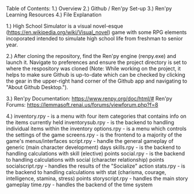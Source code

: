 Table of Contents:
1.) Overview
2.) Github / Ren'py Set-up
3.) Ren'py Learning Resources
4.) File Explanation

1.) High School Simulator is a visual novel-esque (https://en.wikipedia.org/wiki/Visual_novel) game with some RPG elements incoporated
intended to simulate high school life from freshman to senior year.

2.) After cloning the repository, find the Ren'py engine (renpy.exe) and launch it. Navigate to preferences and ensure the project
directory is set to where the respository was cloned (Note: While working on the project, it helps to make sure Github is up-to-date
which can be checked by clicking the gear in the upper-right hand corner of the Github app and navigating to "About Github Desktop.").

3.) 
Ren'py Documentation:
https://www.renpy.org/doc/html/#
Ren'py Forums:
https://lemmasoft.renai.us/forums/viewforum.php?f=8

4.)
inventory.rpy - is a menu with four item categories that contains info on the items currently held
inventorysub.rpy - is the backend to handling individual items within the inventory
options.rpy - is a menu which controls the settings of the game
screens.rpy - is the frontend to a majority of the game's menus/interfaces
script.rpy - handle the general gameplay of generic (main character development) days
skills.rpy - is the backend to handling calculations with skill (elective) points
social.rpy - is the backend to handling calculations with social (character relationship) points
socialscript.rpy - handles the results of the "Socialize" action
stats.rpy - is the backend to handling calculations with stat (charisma, courage, intelligence, stamina, stress) points
storyscript.rpy - handles the main story gameplay
time.rpy - handles the backend of the time system

